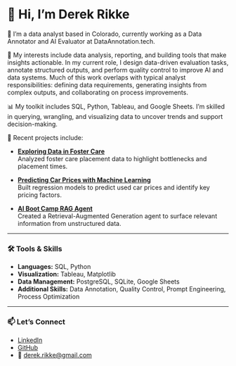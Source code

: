 # 👋 Hi, I’m Derek Rikke

💼 I’m a data analyst based in Colorado, currently working as a Data Annotator and AI Evaluator at DataAnnotation.tech.

👀 My interests include data analysis, reporting, and building tools that make insights actionable. In my current role, I design data-driven evaluation tasks, annotate structured outputs, and perform quality control to improve AI and data systems. Much of this work overlaps with typical analyst responsibilities: defining data requirements, generating insights from complex outputs, and collaborating on process improvements.

📊 My toolkit includes SQL, Python, Tableau, and Google Sheets. I’m skilled in querying, wrangling, and visualizing data to uncover trends and support decision-making.

🌱 Recent projects include:

- **[Exploring Data in Foster Care](https://github.com/derek-rikke/exploring_data_in_foster_care)**  
  Analyzed foster care placement data to highlight bottlenecks and placement times.

- **[Predicting Car Prices with Machine Learning](https://github.com/lordegraves/predictingCarPrices)**  
  Built regression models to predict used car prices and identify key pricing factors.

- **[AI Boot Camp RAG Agent](https://github.com/lordegraves/final_project_bootcamp)**  
  Created a Retrieval-Augmented Generation agent to surface relevant information from unstructured data.

---

### 🛠️ Tools & Skills

- **Languages:** SQL, Python  
- **Visualization:** Tableau, Matplotlib  
- **Data Management:** PostgreSQL, SQLite, Google Sheets  
- **Additional Skills:** Data Annotation, Quality Control, Prompt Engineering, Process Optimization

---

### 📫 Let’s Connect

- [LinkedIn](https://www.linkedin.com/in/derek-rikke/)  
- [GitHub](https://github.com/derek-rikke)  
- 📧 derek.rikke@gmail.com

